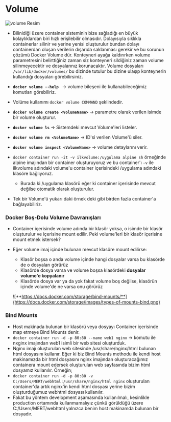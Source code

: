 # Volume
 ![volume Resim](https://dominikbraun.io/static/img/docker-volumes.png)
 - Bilinidiği üzere container sisteminin bize sağladığı en büyük kolaylıklardan biri hızlı erişilebilir olmasıdır. Dolayısıyla sıklıkla containerlar silinir ve yerine yenisi oluşturulur bundan dolayı containerdan oluşan verilerin dışarıda saklanması gerekir ve bu sorunun çözümü Docker Volume dür. 
 Konteyneri ayağa kaldırırken volume parametresini belirttiğiniz zaman siz konteyneri sildiğiniz zaman volume silinmeyecektir ve dosyalarınız korunacaktır. Volume dosyaları `/var/lib/docker/volumes/` bu dizinde tutulur bu dizine ulaşıp konteynerin kullandığı dosyaları görebilirsiniz.
 
 - **`docker volume --help `**  -> volume bileşeni ile kullanabileceğimiz komutları görebiliriz.
 - Volüme kullanımı ```docker volume COMMAND``` şeklindedir. 
 - **`docker volume create <VolumeName>`** -> parametre olarak verilen isimde bir volume oluşturur.
 - **`docker volume ls`** -> Sistemdeki mevcut Volume'leri listeler.
 - **`docker volume rm <VolumeName>`** -> ID'si verilen Volume'ü siler.
 - **`docker volume inspect <VolumeName>`** -> volume detaylarını verir.
 - `docker container run -it -v ilkvolume:/uygulama alpine sh` örneğinde alpine imajından bir container oluşturuyoruz ve bu container'ı `-v` ile ilkvolume adındaki volume'u container içerisindeki /uygulama adındaki klasöre bağlıyoruz.
    - Burada ki /uygulama klasörü eğer ki container içerisinde mevcut değilse otomatik olarak oluşturulur.
 - Tek bir Volume'ü yukarı daki örnek deki gibi birden fazla container'a bağlayabiliriz.
### Docker Boş-Dolu Volume Davranışları
- Container içerisinde volume adında bir klasör yoksa, o isimde bir klasör oluşturulur ve içerisine mount edilir. Peki volume'leri bir klasör içerisine mount etmek istersek?
- Eğer volume imaj içinde bulunan mevcut klasöre mount edilirse:
  - Klasör boşsa o anda volume içinde hangi dosyalar varsa bu klasörde de o dosyaları görürüz
  - Klasörde dosya varsa ve volume boşsa klasördeki **dosyalar volume'e kopyalanır**
  - Klasörde dosya var ya da yok fakat volume boş değilse, klasörün içinde volume'de ne varsa onu görürüz
  
  ![**https://docs.docker.com/storage/bind-mounts/**](https://docs.docker.com/storage/images/types-of-mounts-bind.png)
  
### Bind Mounts
- Host makinada bulunan bir klasörü veya dosyayı Container içerisinde map etmeye Bind Mounts denir.
- `docker container run -d -p 80:80 --name web1 nginx` -> komutu ile nxginx imajından web1 isimli bir web sitesi oluşturduk.
- Nginx imajı oluşturulan web sitesinde /usr/share/nginx/html bulunan html dosyasını kullanır. Eğer ki biz Bind Mounts methodu ile kendi host makinamızda  bir html dosyasını nginx imajından oluşturacağımız containera mount edersek oluşturulan web sayfasında bizim html dosyamız kullanılır. Örneğin;
- `docker container run -d -p 80:80 -v C:/Users/MERT/webhtml:/usr/share/nginx/html nginx` oluşturulan container'da artık nginx'in kendi html dosyası yerine bizim oluşturduğumuz webhtml dosyası kullanılır.
- Fakat bu yöntem development aşamasında kullanılmalı, kesinlikle production ortamında kullanmamalıyız çünkü görüldüğü üzere C:/Users/MERT/webhtml yalnızca benim host makinamda bulunan bir dosyadır.
